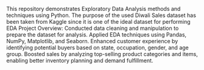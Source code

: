 This repository demonstrates Exploratory Data Analysis methods and techniques using Python. The purpose of the used Diwali Sales dataset has been taken from Kaggle since it is one of the ideal dataset for performing EDA
Project Overview:
Conducted data cleaning and manipulation to prepare the dataset for analysis.
Applied EDA techniques using Pandas, NumPy, Matplotlib, and Seaborn.
Enhanced customer experience by identifying potential buyers based on state, occupation, gender, and age group.
Boosted sales by analyzing top-selling product categories and items, enabling better inventory planning and demand fulfillment.
